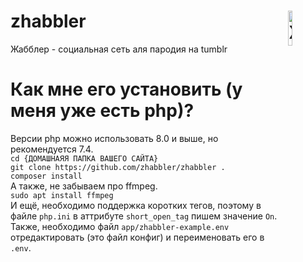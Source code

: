 # <img align="right" src="https://zhabbler.ru/assets/images/icon.png" alt="Жабблер" title="Жабблер" width="12%"> zhabbler
Жабблер - социальная сеть аля пародия на tumblr<br>
# Как мне его установить (у меня уже есть php)?
Версии php можно использовать 8.0 и выше, но рекомендуется 7.4.<br>
```cd {ДОМАШНАЯЯ ПАПКА ВАШЕГО САЙТА}```<br>
```git clone https://github.com/zhabbler/zhabbler .```<br>
```composer install```<br>
А также, не забываем про ffmpeg.<br>
```sudo apt install ffmpeg```<br>
И ещё, необходимо поддержка коротких тегов, поэтому в файле ```php.ini``` в аттрибуте ```short_open_tag``` пишем значение ```On```.<br>
Также, необходимо файл ```app/zhabbler-example.env``` отредактировать (это файл конфиг) и переименовать его в ```.env```.<br>